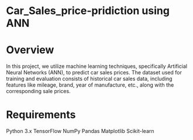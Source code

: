 # Car_Sales_price-pridiction using ANN
# Overview
In this project, we utilize machine learning techniques, specifically Artificial Neural Networks (ANN), to predict car sales prices. The dataset used for training and evaluation consists of historical car sales data, including features like mileage, brand, year of manufacture, etc., along with the corresponding sale prices.
# Requirements
Python 3.x
TensorFlow
NumPy
Pandas
Matplotlib
Scikit-learn
